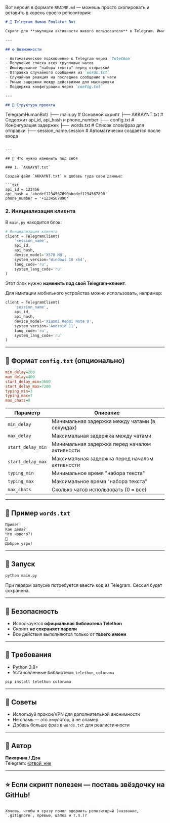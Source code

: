Вот версия в формате `README.md` — можешь просто скопировать и вставить в корень своего репозитория:

```markdown
# 🤖 Telegram Human Emulator Bot

Скрипт для **эмуляции активности живого пользователя** в Telegram. Имитирует чтение сообщений, набор текста, отправку сообщений и проставление реакций. Отлично подходит для разогрева аккаунтов, создания активности в группах и автоматизированного участия в чатах.

---

## ⚙️ Возможности

- Автоматическое подключение к Telegram через `Telethon`
- Получение списка всех групповых чатов
- Имитирование "набора текста" перед отправкой
- Отправка случайного сообщения из `words.txt`
- Случайная реакция на последнее сообщение в чате
- Умные задержки между действиями для маскировки
- Поддержка конфигурации через `config.txt`

---

## 📁 Структура проекта

```
TelegramHumanBot/
├── main.py             # Основной скрипт
├── AKKAYNT.txt         # Содержит api_id, api_hash и phone_number
├── config.txt          # Конфигурация задержек
├── words.txt           # Список слов/фраз для отправки
├── session_name.session  # Автоматически создаётся после входа
```

---

## 🧠 Что нужно изменить под себя

### 1. `AKKAYNT.txt`

Создай файл `AKKAYNT.txt` и добавь туда свои данные:

```txt
api_id = 123456
api_hash = 'abcdef1234567890abcdef1234567890'
phone_number = '+1234567890'
```

### 2. Инициализация клиента

В `main.py` находится блок:

```python
# Инициализация клиента
client = TelegramClient(
    'session_name',
    api_id,
    api_hash,
    device_model='X570 MB',
    system_version='Windows 10 x64',
    lang_code='ru',
    system_lang_code='ru'
)
```

Этот блок нужно **изменить под свой Telegram-клиент**.

Для имитации мобильного устройства можно использовать, например:

```python
client = TelegramClient(
    'session_name',
    api_id,
    api_hash,
    device_model='Xiaomi Redmi Note 8',
    system_version='Android 11',
    lang_code='ru',
    system_lang_code='ru'
)
```

---

## 🧾 Формат `config.txt` (опционально)

```ini
min_delay=200
max_delay=400
start_delay_min=3600
start_delay_max=7200
typing_min=3
typing_max=7
max_chats=0
```

| Параметр           | Описание                                         |
|--------------------|--------------------------------------------------|
| `min_delay`        | Минимальная задержка между чатами (в секундах)  |
| `max_delay`        | Максимальная задержка между чатами              |
| `start_delay_min`  | Минимальная задержка перед началом активности   |
| `start_delay_max`  | Максимальная задержка перед началом активности  |
| `typing_min`       | Минимальное время "набора текста"               |
| `typing_max`       | Максимальное время "набора текста"              |
| `max_chats`        | Сколько чатов использовать (0 = все)            |

---

## 📄 Пример `words.txt`

```txt
Привет!
Как дела?
Что нового?)
👋
Доброе утро!
```

---

## 🚀 Запуск

```bash
python main.py
```

При первом запуске потребуется ввести код из Telegram. Сессия будет сохранена.

---

## 🔐 Безопасность

- Используется **официальная библиотека Telethon**
- Скрипт **не сохраняет пароли**
- Все действия выполняются только от **твоего имени**

---

## 📌 Требования

- Python 3.8+
- Установленные библиотеки: `telethon`, `colorama`

```bash
pip install telethon colorama
```

---

## 🧪 Советы

- Используй прокси/VPN для дополнительной анонимности
- Не спамь — это эмулятор, а не спамер
- Добавь больше фраз в `words.txt` для реалистичности

---

## 👤 Автор

**Пикарина / Дэн**  
Telegram: [@твой_ник](https://t.me/твой_ник)

---

## ⭐ Если скрипт полезен — поставь звёздочку на GitHub!
```

Хочешь, чтобы я сразу помог оформить репозиторий (название, `.gitignore`, превью, шапка и т.п.)?
